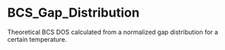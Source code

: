# BCS_Gap_Distribution
Theoretical BCS DOS calculated from a normalized gap distribution for a certain temperature.
